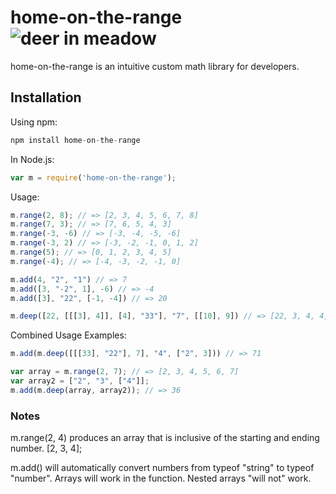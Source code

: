 # home-on-the-range ![deer in meadow](https://i.ibb.co/mC2wVF4/forest2.jpg)
home-on-the-range is an intuitive custom math library for developers.

## Installation
Using npm:
```javascript
npm install home-on-the-range
```
In Node.js:
```javascript
var m = require('home-on-the-range');
```
Usage:
```javascript
m.range(2, 8); // => [2, 3, 4, 5, 6, 7, 8]
m.range(7, 3); // => [7, 6, 5, 4, 3]
m.range(-3, -6) // => [-3, -4, -5, -6]
m.range(-3, 2) // => [-3, -2, -1, 0, 1, 2]
m.range(5); // => [0, 1, 2, 3, 4, 5]
m.range(-4); // => [-4, -3, -2, -1, 0]

m.add(4, "2", "1") // => 7
m.add([3, "-2", 1], -6) // => -4
m.add([3], "22", [-1, -4]) // => 20

m.deep([22, [[[3], 4]], [4], "33"], "7", [[10], 9]) // => [22, 3, 4, 4, "33", "7", 10, 9];
```

Combined Usage Examples:
```javascript
m.add(m.deep([[[33], "22"], 7], "4", ["2", 3])) // => 71

var array = m.range(2, 7); // => [2, 3, 4, 5, 6, 7]
var array2 = ["2", "3", ["4"]];
m.add(m.deep(array, array2)); // => 36
```

### Notes
m.range(2, 4) produces an array that is inclusive of the starting and
ending number. [2, 3, 4];

m.add() will automatically convert numbers from typeof "string" to typeof "number". Arrays will work in the function. Nested arrays "will not" work.